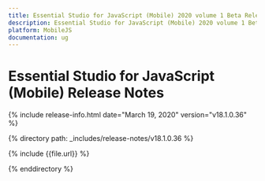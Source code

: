 ```yaml
---
title: Essential Studio for JavaScript (Mobile) 2020 volume 1 Beta Release Notes  
description: Essential Studio for JavaScript (Mobile) 2020 volume 1 Beta Release Notes  
platform: MobileJS
documentation: ug
---
```


# Essential Studio for JavaScript (Mobile)  Release Notes  

{% include release-info.html date="March 19, 2020"  version="v18.1.0.36" %} 


{% directory path: _includes/release-notes/v18.1.0.36 %}

{% include {{file.url}} %}

{% enddirectory %}